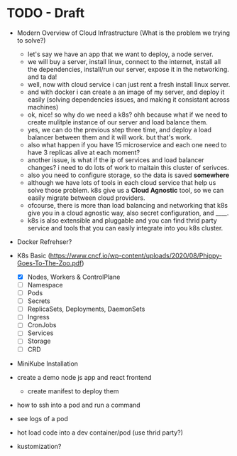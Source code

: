 
# TODO - Draft

- Modern Overview of Cloud Infrastructure
  (What is the problem we trying to solve?)
  - let's say we have an app that we want to deploy, a node server.
  - we will buy a server, install linux, connect to the internet, install all the dependencies, install/run our server, expose it in the networking. and ta da!
  - well, now with cloud service i can just rent a fresh install linux server.
  - and with docker i can create a an image of my server, and deploy it easily (solving dependencies issues, and making it consistant across machines)
  - ok, nice! so why do we need a k8s? ohh because what if we need to create mulitple instance of our server and load balance them.
  - yes, we can do the previous step three time, and deploy a load balancer between them and it will work. but that's work.
  - also what happen if you have 15 microservice and each one need to have 3 replicas alive at each moment?
  - another issue, is what if the ip of services and load balancer changes? i need to do lots of work to maitain this cluster of serivces.
  - also you need to configure storage, so the data is saved __somewhere__ 
  - although we have lots of tools in each cloud service that help us solve those problem. k8s give us a **Cloud Agnostic** tool, so we can easily migrate between cloud providers.
  - ofcourse, there is more than load balancing and networking that k8s give you in a cloud agnostic way, also secret configuration, and ____.
  - k8s is also extensible and pluggable and you can find thrid party service and tools that you can easily integrate into you k8s cluster. 
- Docker Refrehser?

- K8s Basic (https://www.cncf.io/wp-content/uploads/2020/08/Phippy-Goes-To-The-Zoo.pdf)
  - [x] Nodes, Workers & ControlPlane
  - [ ] Namespace
  - [ ] Pods
  - [ ] Secrets
  - [ ] ReplicaSets, Deployments, DaemonSets
  - [ ] Ingress
  - [ ] CronJobs
  - [ ] Services
  - [ ] Storage
  - [ ] CRD
- MiniKube Installation
- create a demo node js app and react frontend
  - create manifest to deploy them
- how to ssh into a pod and run a command
- see logs of a pod
- hot load code into a dev container/pod (use thrid party?)
- kustomization?
